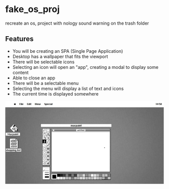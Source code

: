 # fake_os_proj

recreate an os, project with nology
sound warning on the trash folder

## Features

- You will be creating an SPA (Single Page Application)
- Desktop has a wallpaper that fits the viewport
- There will be selectable icons
- Selecting an icon will open an "app", creating a modal to display some content
- Able to close an app
- There will be a selectable menu
- Selecting the menu will display a list of text and icons
- The current time is displayed somewhere

![Alt text](images/fakeos-snippet.JPG?raw=true "Fake os snippet")
